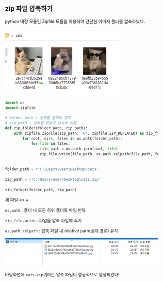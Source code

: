 ## zip 파일 압축하기

python 내장 모듈인 Zipfile 모듈을 이용하여 간단한 이미지 폴더를 압축하였다.

![](https://github.com/forwardyoung/TIL/blob/master/zip_test_1.jpg)
```python
import os
import zipfile

# folder_path : 압축할 폴더의 경로
# zip_path : 생성될 파일의 경로와 이름
def zip_folder(folder_path, zip_path):
    with zipfile.ZipFile(zip_path, 'w', zipfile.ZIP_DEFLATED) as zip_file:
        for root, dirs, files in os.walk(folder_path):
            for file in files:
                file_path = os.path.join(root, file)
                zip_file.write(file_path, os.path.relpath(file_path, folder_path))


folder_path = r'C:\Users\User\Desktop\cats'

zip_path = r'C:\Users\User\Desktop\cats.zip'

zip_folder(folder_path, zip_path)
```

새 파일 => `w` 

`os.walk` : 폴더 내 모든 하위 폴더와 파일 반복

`zip_file.write` : 파일을 압축 파일에 추가

`os.path.relpath` : 압축 파일 내 relative path(상대 경로) 유지



![](https://github.com/forwardyoung/TIL/blob/master/zip_test_2.jpg)

바탕화면에 `cats.zip`이라는 압축 파일이 성공적으로 생성되었다!
